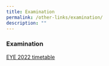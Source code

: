 ```yaml
---
title: Examination
permalink: /other-links/examination/
description: ""
---
```

### **Examination**

[EYE 2022 timetable](/files/timetable.pdf)
